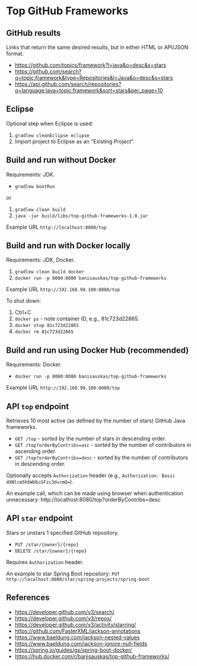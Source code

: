 # Top GitHub Frameworks

## GitHub results

Links that return the same desired results, but in either HTML or API/JSON format.
- https://github.com/topics/framework?l=java&o=desc&s=stars
- https://github.com/search?q=topic:framework&type=Repositories&l=Java&o=desc&s=stars
- https://api.github.com/search/repositories?q=language:java+topic:framework&sort=stars&per_page=10

## Eclipse

Optional step when Eclipse is used:

1. `gradlew cleanEclipse eclipse`
1. Import project to Eclipse as an "Existing Project".

## Build and run without Docker

Requirements: JDK.

- `gradlew bootRun`

or

1. `gradlew clean build`
1. `java -jar build/libs/top-github-frameworks-1.0.jar`

Example URL `http://localhost:8080/top`

## Build and run with Docker locally

Requirements: JDK, Docker.

1. `gradlew clean build docker`
1. `docker run -p 8080:8080 banisauskas/top-github-frameworks`

Example URL `http://192.168.99.100:8080/top`

To shut down:

1. Ctrl+C
1. `docker ps` - note container ID, e.g., 81c723d22865.
1. `docker stop 81c723d22865`
1. `docker rm 81c723d22865`

## Build and run using Docker Hub (recommended)

Requirements: Docker.

- `docker run -p 8080:8080 banisauskas/top-github-frameworks`

Example URL `http://192.168.99.100:8080/top`

## API `top` endpoint

Retrieves 10 most active (as defined by the number of stars) GitHub Java frameworks.

- `GET /top` - sorted by the number of stars in descending order.
- `GET /top?orderByContribs=asc` - sorted by the number of contributors in ascending order.
- `GET /top?orderByContribs=desc` - sorted by the number of contributors in descending order.

Optionally accepts `Authorization` header (e.g., `Authorization: Basic dXNlcm5hbWU6cGFzc3dvcmQ=`).

An example call, which can be made using browser when authentication unnecessary: http://localhost:8080/top?orderByContribs=desc

## API `star` endpoint

Stars or unstars 1 specified GitHub repository.

- `PUT /star/{owner}/{repo}`
- `DELETE /star/{owner}/{repo}`

Requires `Authorization` header.

An example to star Spring Boot repository: `PUT http://localhost:8080/star/spring-projects/spring-boot`

## References

- https://developer.github.com/v3/search/
- https://developer.github.com/v3/repos/
- https://developer.github.com/v3/activity/starring/
- https://github.com/FasterXML/jackson-annotations
- https://www.baeldung.com/jackson-nested-values
- https://www.baeldung.com/jackson-ignore-null-fields
- https://spring.io/guides/gs/spring-boot-docker/
- https://hub.docker.com/r/banisauskas/top-github-frameworks/